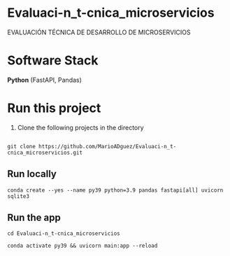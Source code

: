 # Evaluaci-n_t-cnica_microservicios
EVALUACIÓN TÉCNICA DE DESARROLLO DE MICROSERVICIOS


# Software Stack
**Python** (FastAPI, Pandas)

# Run this project

1. Clone the following projects in the directory

```

git clone https://github.com/MarioADguez/Evaluaci-n_t-cnica_microservicios.git

```

## Run locally 

```
conda create --yes --name py39 python=3.9 pandas fastapi[all] uvicorn sqlite3

```

## Run the app

```
cd Evaluaci-n_t-cnica_microservicios

conda activate py39 && uvicorn main:app --reload

```
